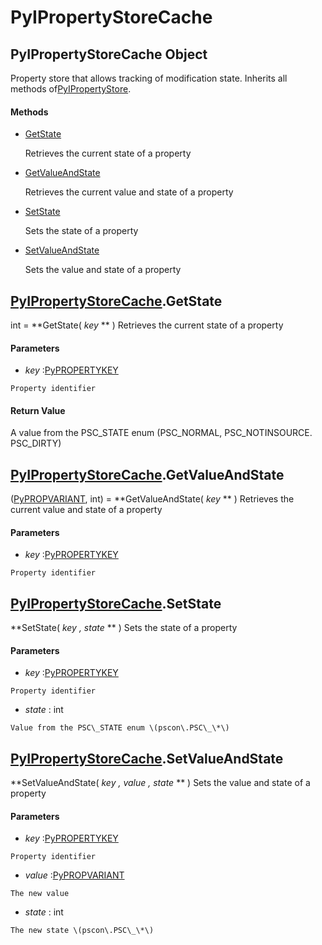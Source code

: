 # PyIPropertyStoreCache

## PyIPropertyStoreCache Object

Property store that allows tracking of modification state\.  Inherits all methods of[PyIPropertyStore](#pyipropertystore)\.

#### Methods


  - [GetState](PyIPropertyStoreCache.md#pyipropertystorecachegetstate)

    Retrieves the current state of a property&nbsp;

  - [GetValueAndState](PyIPropertyStoreCache.md#pyipropertystorecachegetvalueandstate)

    Retrieves the current value and state of a property&nbsp;

  - [SetState](PyIPropertyStoreCache.md#pyipropertystorecachesetstate)

    Sets the state of a property&nbsp;

  - [SetValueAndState](PyIPropertyStoreCache.md#pyipropertystorecachesetvalueandstate)

    Sets the value and state of a property&nbsp;

## [PyIPropertyStoreCache](#pyipropertystorecache)\.GetState

int \= **GetState\( *key* ** \)
Retrieves the current state of a property

#### Parameters


  -  *key* :[PyPROPERTYKEY](#pypropertykey)

    Property identifier

#### Return Value
A value from the PSC\_STATE enum \(PSC\_NORMAL, PSC\_NOTINSOURCE\. PSC\_DIRTY\)

## [PyIPropertyStoreCache](#pyipropertystorecache)\.GetValueAndState

\([PyPROPVARIANT](#pypropvariant), int\) \= **GetValueAndState\( *key* ** \)
Retrieves the current value and state of a property

#### Parameters


  -  *key* :[PyPROPERTYKEY](#pypropertykey)

    Property identifier

## [PyIPropertyStoreCache](#pyipropertystorecache)\.SetState

 **SetState\( *key*  *, state* ** \)
Sets the state of a property

#### Parameters


  -  *key* :[PyPROPERTYKEY](#pypropertykey)

    Property identifier

  -  *state* : int

    Value from the PSC\_STATE enum \(pscon\.PSC\_\*\)

## [PyIPropertyStoreCache](#pyipropertystorecache)\.SetValueAndState

 **SetValueAndState\( *key*  *, value*  *, state* ** \)
Sets the value and state of a property

#### Parameters


  -  *key* :[PyPROPERTYKEY](#pypropertykey)

    Property identifier

  -  *value* :[PyPROPVARIANT](#pypropvariant)

    The new value

  -  *state* : int

    The new state \(pscon\.PSC\_\*\)
